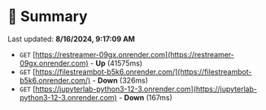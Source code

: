 # 📖 Summary
Last updated: **8/16/2024, 9:17:09 AM**

- `GET` [https://restreamer-09gx.onrender.com](https://restreamer-09gx.onrender.com) - **Up** (41575ms)
- `GET` [https://filestreambot-b5k6.onrender.com/](https://filestreambot-b5k6.onrender.com/) - **Down** (326ms)
- `GET` [https://jupyterlab-python3-12-3.onrender.com](https://jupyterlab-python3-12-3.onrender.com) - **Down** (167ms)
